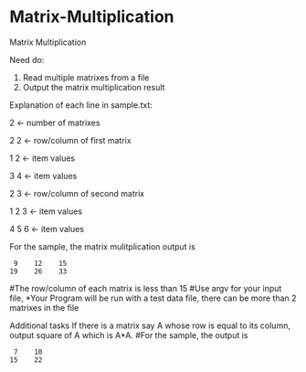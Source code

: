 # Matrix-Multiplication
Matrix Multiplication 

Need do:
1) Read multiple matrixes from a file
2) Output the matrix multiplication result 

Explanation of each line in sample.txt:

2 <- number of matrixes

2 2 <- row/column of first matrix

1 2 <- item values

3 4 <- item values

2 3 <- row/column of second matrix

1 2 3 <- item values

4 5 6 <- item values

For the sample, the matrix mulitplication output is

     9    12    15
    19    26    33


#The row/column of each matrix is less than 15
#Use argv for your input file, 
*Your Program will be run with a test data file, there can be more than 2 matrixes in the file


Additional tasks
If there is a matrix say A whose row is equal to its column, output square of A which is A*A.
#For the sample, the output is

     7    10
    15    22
